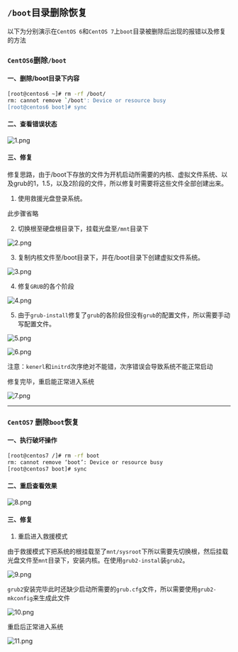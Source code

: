 ## `/boot`目录删除恢复

以下为分别演示在`CentOS 6`和`CentOS 7`上`boot`目录被删除后出现的报错以及修复的方法

### `CentOS6`删除`/boot`

#### 一、删除/boot目录下内容

```bash
[root@centos6 ~]# rm -rf /boot/
rm: cannot remove `/boot': Device or resource busy
[root@centos6 boot]# sync
```
#### 二、查看错误状态

![1.png](1.png)

#### 三、修复

修复思路，由于/boot下存放的文件为开机启动所需要的内核、虚拟文件系统、以及grub的1，1.5，以及2阶段的文件，所以修复时需要将这些文件全部创建出来。

1. 使用救援光盘登录系统。  

此步骤省略

2. 切换根至硬盘根目录下，挂载光盘至`/mnt`目录下 

![2.png](2.png)

 

3. 复制内核文件至/boot目录下，并在/boot目录下创建虚拟文件系统。 

![3.png](3.png)

4. 修复`GRUB`的各个阶段  

![4.png](4.png)

5. 由于`grub-install`修复了`grub`的各阶段但没有`grub`的配置文件，所以需要手动写配置文件。

![5.png](5.png)

![6.png](6.png)

注意：`kenerl`和`initrd`次序绝对不能错，次序错误会导致系统不能正常启动  

修复完毕，重启能正常进入系统

![7.png](7.png)

***
### `CentOS7` 删除`boot`恢复

#### 一、执行破坏操作

```bash
[root@centos7 /]# rm -rf boot
rm: cannot remove ‘boot’: Device or resource busy
[root@centos7 boot]# sync
```
#### 二、重启查看效果

![8.png](8.png)

#### 三、修复  

1. 重启进入救援模式  

由于救援模式下把系统的根挂载至了`mnt/sysroot`下所以需要先切换根，然后挂载光盘文件至`mnt`目录下，安装内核。在使用`grub2-instal`装`grub2`。



![9.png](9.png)

`grub2`安装完毕此时还缺少启动所需要的`grub.cfg`文件，所以需要使用`grub2-mkconfig`来生成此文件

![10.png](10.png)

重启后正常进入系统

![11.png](11.png)